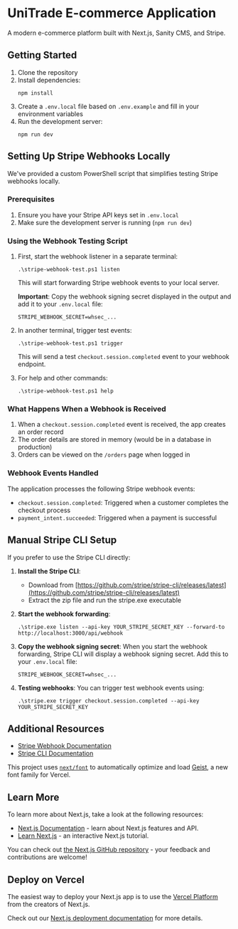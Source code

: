 # UniTrade E-commerce Application

A modern e-commerce platform built with Next.js, Sanity CMS, and Stripe.

## Getting Started

1. Clone the repository
2. Install dependencies:
   ```
   npm install
   ```
3. Create a `.env.local` file based on `.env.example` and fill in your environment variables
4. Run the development server:
   ```
   npm run dev
   ```

## Setting Up Stripe Webhooks Locally

We've provided a custom PowerShell script that simplifies testing Stripe webhooks locally.

### Prerequisites

1. Ensure you have your Stripe API keys set in `.env.local`
2. Make sure the development server is running (`npm run dev`)

### Using the Webhook Testing Script

1. First, start the webhook listener in a separate terminal:
   ```
   .\stripe-webhook-test.ps1 listen
   ```
   This will start forwarding Stripe webhook events to your local server.
   
   **Important**: Copy the webhook signing secret displayed in the output and add it to your `.env.local` file:
   ```
   STRIPE_WEBHOOK_SECRET=whsec_...
   ```

2. In another terminal, trigger test events:
   ```
   .\stripe-webhook-test.ps1 trigger
   ```
   This will send a test `checkout.session.completed` event to your webhook endpoint.

3. For help and other commands:
   ```
   .\stripe-webhook-test.ps1 help
   ```

### What Happens When a Webhook is Received

1. When a `checkout.session.completed` event is received, the app creates an order record
2. The order details are stored in memory (would be in a database in production)
3. Orders can be viewed on the `/orders` page when logged in

### Webhook Events Handled

The application processes the following Stripe webhook events:

- `checkout.session.completed`: Triggered when a customer completes the checkout process
- `payment_intent.succeeded`: Triggered when a payment is successful

## Manual Stripe CLI Setup

If you prefer to use the Stripe CLI directly:

1. **Install the Stripe CLI**:
   - Download from [https://github.com/stripe/stripe-cli/releases/latest](https://github.com/stripe/stripe-cli/releases/latest)
   - Extract the zip file and run the stripe.exe executable

2. **Start the webhook forwarding**:
   ```
   .\stripe.exe listen --api-key YOUR_STRIPE_SECRET_KEY --forward-to http://localhost:3000/api/webhook
   ```

3. **Copy the webhook signing secret**:
   When you start the webhook forwarding, Stripe CLI will display a webhook signing secret. Add this to your `.env.local` file:
   ```
   STRIPE_WEBHOOK_SECRET=whsec_...
   ```

4. **Testing webhooks**:
   You can trigger test webhook events using:
   ```
   .\stripe.exe trigger checkout.session.completed --api-key YOUR_STRIPE_SECRET_KEY
   ```

## Additional Resources

- [Stripe Webhook Documentation](https://stripe.com/docs/webhooks)
- [Stripe CLI Documentation](https://stripe.com/docs/stripe-cli)

This project uses [`next/font`](https://nextjs.org/docs/app/building-your-application/optimizing/fonts) to automatically optimize and load [Geist](https://vercel.com/font), a new font family for Vercel.

## Learn More

To learn more about Next.js, take a look at the following resources:

- [Next.js Documentation](https://nextjs.org/docs) - learn about Next.js features and API.
- [Learn Next.js](https://nextjs.org/learn) - an interactive Next.js tutorial.

You can check out [the Next.js GitHub repository](https://github.com/vercel/next.js) - your feedback and contributions are welcome!

## Deploy on Vercel

The easiest way to deploy your Next.js app is to use the [Vercel Platform](https://vercel.com/new?utm_medium=default-template&filter=next.js&utm_source=create-next-app&utm_campaign=create-next-app-readme) from the creators of Next.js.

Check out our [Next.js deployment documentation](https://nextjs.org/docs/app/building-your-application/deploying) for more details.
